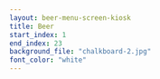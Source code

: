 ```yaml
---
layout: beer-menu-screen-kiosk
title: Beer
start_index: 1
end_index: 23
background_file: "chalkboard-2.jpg"
font_color: "white"
---
```

